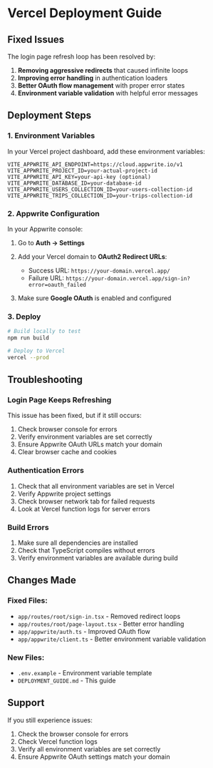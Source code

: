 # Vercel Deployment Guide

## Fixed Issues

The login page refresh loop has been resolved by:

1. **Removing aggressive redirects** that caused infinite loops
2. **Improving error handling** in authentication loaders
3. **Better OAuth flow management** with proper error states
4. **Environment variable validation** with helpful error messages

## Deployment Steps

### 1. Environment Variables

In your Vercel project dashboard, add these environment variables:

```
VITE_APPWRITE_API_ENDPOINT=https://cloud.appwrite.io/v1
VITE_APPWRITE_PROJECT_ID=your-actual-project-id
VITE_APPWRITE_API_KEY=your-api-key (optional)
VITE_APPWRITE_DATABASE_ID=your-database-id
VITE_APPWRITE_USERS_COLLECTION_ID=your-users-collection-id
VITE_APPWRITE_TRIPS_COLLECTION_ID=your-trips-collection-id
```

### 2. Appwrite Configuration

In your Appwrite console:

1. Go to **Auth → Settings**
2. Add your Vercel domain to **OAuth2 Redirect URLs**:
   - Success URL: `https://your-domain.vercel.app/`
   - Failure URL: `https://your-domain.vercel.app/sign-in?error=oauth_failed`

3. Make sure **Google OAuth** is enabled and configured

### 3. Deploy

```bash
# Build locally to test
npm run build

# Deploy to Vercel
vercel --prod
```

## Troubleshooting

### Login Page Keeps Refreshing

This issue has been fixed, but if it still occurs:

1. Check browser console for errors
2. Verify environment variables are set correctly
3. Ensure Appwrite OAuth URLs match your domain
4. Clear browser cache and cookies

### Authentication Errors

1. Check that all environment variables are set in Vercel
2. Verify Appwrite project settings
3. Check browser network tab for failed requests
4. Look at Vercel function logs for server errors

### Build Errors

1. Make sure all dependencies are installed
2. Check that TypeScript compiles without errors
3. Verify environment variables are available during build

## Changes Made

### Fixed Files:
- `app/routes/root/sign-in.tsx` - Removed redirect loops
- `app/routes/root/page-layout.tsx` - Better error handling
- `app/appwrite/auth.ts` - Improved OAuth flow
- `app/appwrite/client.ts` - Better environment variable validation

### New Files:
- `.env.example` - Environment variable template
- `DEPLOYMENT_GUIDE.md` - This guide

## Support

If you still experience issues:

1. Check the browser console for errors
2. Check Vercel function logs
3. Verify all environment variables are set correctly
4. Ensure Appwrite OAuth settings match your domain
